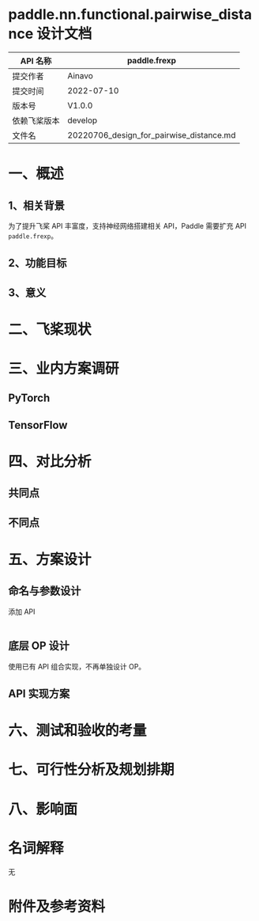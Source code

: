 # paddle.nn.functional.pairwise_distance 设计文档

| API 名称     | paddle.frexp   |
| ------------ | ---------------------------------------- |
| 提交作者     | Ainavo                                   |
| 提交时间     | 2022-07-10                              |
| 版本号       | V1.0.0                                   |
| 依赖飞桨版本 | develop                                  |
| 文件名       | 20220706_design_for_pairwise_distance.md |

# 一、概述

## 1、相关背景

为了提升飞桨 API 丰富度，支持神经网络搭建相关 API，Paddle 需要扩充 API `paddle.frexp`。

## 2、功能目标


## 3、意义

# 二、飞桨现状

# 三、业内方案调研

## PyTorch

## TensorFlow

# 四、对比分析

## 共同点


## 不同点



# 五、方案设计

## 命名与参数设计

添加 API

```python

```


## 底层 OP 设计

使用已有 API 组合实现，不再单独设计 OP。

## API 实现方案


# 六、测试和验收的考量


# 七、可行性分析及规划排期


# 八、影响面



# 名词解释

无

# 附件及参考资料
